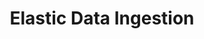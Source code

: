 ---
title: "Elastic Data Ingestion"
site: bookdown::bookdown_site
output:
  bookdown::gitbook: default
---